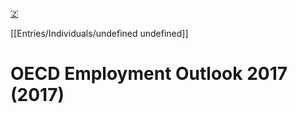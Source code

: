 [🇿](zotero://select/groups/4587578/items/XJSHDGDU)

[[Entries/Individuals/undefined undefined]] 
# OECD Employment Outlook 2017 (2017)

